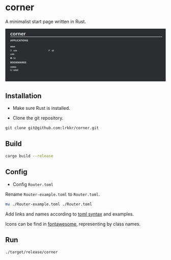# corner

A minimalist start page written in Rust.

![screenshot](./screenshot.png)

## Installation

* Make sure Rust is installed.

* Clone the git repository.

```git
git clone git@github.com:lrkkr/corner.git
```

## Build

```bash
cargo build --release
```

## Config

* Config `Router.toml`

Rename `Router-example.toml` to `Router.toml`.

```bash
mv ./Router-example.toml ./Router.toml
```

Add links and names according to [toml syntax](https://toml.io/en/) and examples.

Icons can be find in [fontawesome](https://fontawesome.com/), representing by class names.

## Run

```bash
./target/release/corner
```
